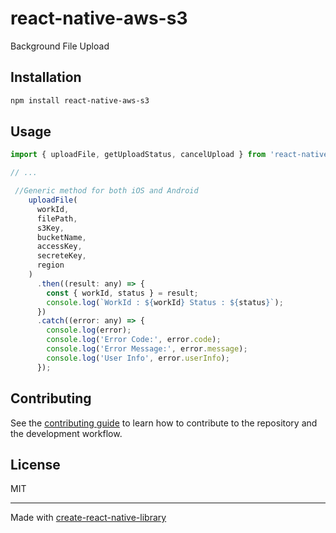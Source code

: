# react-native-aws-s3

Background File Upload

## Installation

```sh
npm install react-native-aws-s3
```

## Usage

```js
import { uploadFile, getUploadStatus, cancelUpload } from 'react-native-aws-s3';

// ...

 //Generic method for both iOS and Android
    uploadFile(
      workId,
      filePath,
      s3Key,
      bucketName,
      accessKey,
      secreteKey,
      region
    )
      .then((result: any) => {
        const { workId, status } = result;
        console.log(`WorkId : ${workId} Status : ${status}`);
      })
      .catch((error: any) => {
        console.log(error);
        console.log('Error Code:', error.code);
        console.log('Error Message:', error.message);
        console.log('User Info', error.userInfo);
      });
```


## Contributing

See the [contributing guide](CONTRIBUTING.md) to learn how to contribute to the repository and the development workflow.

## License

MIT

---

Made with [create-react-native-library](https://github.com/callstack/react-native-builder-bob)

